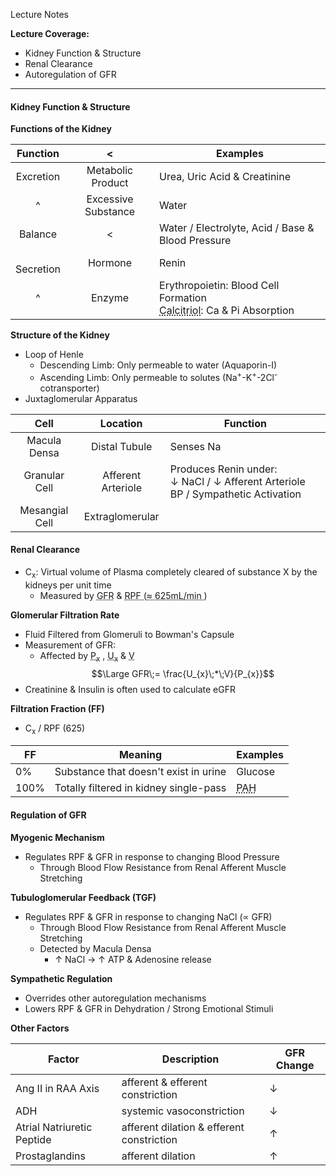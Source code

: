 Lecture Notes

**Lecture Coverage:**
- Kidney Function & Structure
- Renal Clearance
- Autoregulation of GFR

---
#### **Kidney Function & Structure**
**Functions of the Kidney**

|   Function    |          <          | Examples                                                                                                               |
| :-----------: | :-----------------: | ---------------------------------------------------------------------------------------------------------------------- |
|   Excretion   |  Metabolic Product  | Urea, Uric Acid & Creatinine                                                                                           |
|       ^       | Excessive Substance | Water                                                                                                                  |
|    Balance    |          <          | Water / Electrolyte, Acid / Base & Blood Pressure                                                                      |
| <br>Secretion |       Hormone       | Renin                                                                                                                  |
|       ^       |       Enzyme        | Erythropoietin: Blood Cell Formation<br><abbr Title="1,25-Dihydroxyl-Vitamin D3">Calcitriol</abbr>: Ca & Pi Absorption |

**Structure of the Kidney**
- Loop of Henle
	- Descending Limb: Only permeable to water (Aquaporin-I)
	- Ascending Limb: Only permeable to solutes (Na<sup>+</sup>-K<sup>+</sup>-2Cl<sup>-</sup> cotransporter)
- Juxtaglomerular Apparatus

|      Cell      |      Location      | Function                                                                           |
| :------------: | :----------------: | ---------------------------------------------------------------------------------- |
|  Macula Densa  |   Distal Tubule    | Senses Na                                                                          |
| Granular Cell  | Afferent Arteriole | Produces Renin under:<br>↓ NaCl / ↓ Afferent Arteriole BP / Sympathetic Activation |
| Mesangial Cell |  Extraglomerular   |                                                                                    |


#### **Renal Clearance**
- C<sub>x</sub>: Virtual volume of Plasma completely cleared of substance X by the kidneys per unit time
	- Measured by <abbr Title="Glomerular Filtration Rate">GFR</abbr> & <abbr Title="Renal Plasma Flow">RPF (≈ 625mL/min )</abbr>

**Glomerular Filtration Rate**
- Fluid Filtered from Glomeruli to Bowman's Capsule
- Measurement of GFR:
	- Affected by <abbr Title="Plasma Concentration of x">P<sub>x</sub></abbr> , <abbr Title="Urine Concentration of x">U<sub>x</sub></abbr> & <abbr Title="Urine Volume">V</abbr>
$$\Large GFR\;= \frac{U_{x}\;*\;V}{P_{x}}$$
- Creatinine & Insulin is often used to calculate eGFR

**Filtration Fraction (FF)**
- C<sub>x</sub> / RPF (625)

| FF   | Meaning                                | Examples                                         |
| ---- | -------------------------------------- | ------------------------------------------------ |
| 0%   | Substance that doesn't exist in urine  | Glucose                                          |
| 100% | Totally filtered in kidney single-pass | <abbr Title="Para-aminohippuric Acid">PAH</abbr> |


#### **Regulation of GFR**
**Myogenic Mechanism**
- Regulates RPF & GFR in response to changing Blood Pressure
	- Through Blood Flow Resistance from Renal Afferent Muscle Stretching

**Tubuloglomerular Feedback (TGF)**
- Regulates RPF & GFR in response to changing NaCl (∝ GFR)
	- Through Blood Flow Resistance from Renal Afferent Muscle Stretching
	- Detected by Macula Densa
		- ↑ NaCl → ↑ ATP & Adenosine release

**Sympathetic Regulation**
- Overrides other autoregulation mechanisms
- Lowers RPF & GFR in Dehydration / Strong Emotional Stimuli

**Other Factors**

| Factor                     | Description                               | GFR Change |
| -------------------------- | ----------------------------------------- | ---------- |
| Ang II in RAA Axis         | afferent & efferent constriction          | ↓          |
| ADH                        | systemic vasoconstriction                 | ↓          |
| Atrial Natriuretic Peptide | afferent dilation & efferent constriction | ↑          |
| Prostaglandins             | afferent dilation                         | ↑          |
